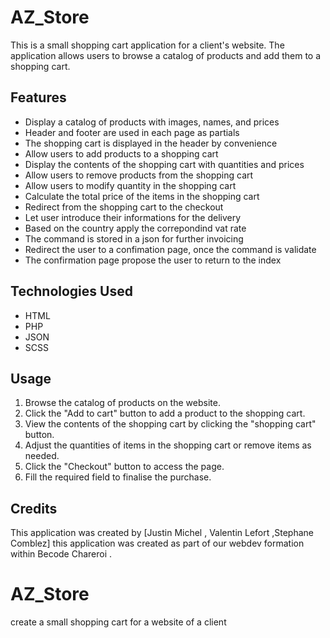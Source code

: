 # AZ_Store

This is a small shopping cart application for a client's website. The application allows users to browse a catalog of products and add them to a shopping cart.

## Features

- Display a catalog of products with images, names, and prices
- Header and footer are used in each page as partials 
- The shopping cart is displayed in the header by convenience 
- Allow users to add products to a shopping cart
- Display the contents of the shopping cart with quantities and prices
- Allow users to remove products from the shopping cart
- Allow users to modify quantity in the shopping cart 
- Calculate the total price of the items in the shopping cart
- Redirect from the shopping cart to the checkout 
- Let user introduce their informations for the delivery 
- Based on the country apply the correpondind vat rate
- The command is stored in a json for further invoicing  
- Redirect the user to a confimation page, once the command is validate 
- The confirmation page propose the user to return to the index 



## Technologies Used

- HTML
- PHP
- JSON
- SCSS

## Usage

1. Browse the catalog of products on the website.
2. Click the "Add to cart" button to add a product to the shopping cart.
3. View the contents of the shopping cart by clicking the "shopping cart" button.
4. Adjust the quantities of items in the shopping cart or remove items as needed.
5. Click the "Checkout" button to access the page.
6. Fill the required field to finalise the purchase. 

## Credits

This application was created by [Justin Michel , Valentin Lefort ,Stephane Comblez] this application was created as part of our webdev formation within Becode Chareroi .

# AZ_Store
create a small shopping cart for a website of a client
